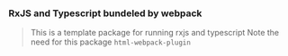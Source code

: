 ### RxJS and Typescript bundeled by webpack
> This is a template package for running rxjs and typescript 
> Note the need for this package ```html-webpack-plugin``` 